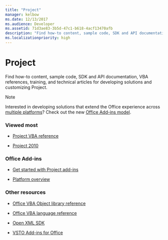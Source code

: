 ```yaml
---
title: "Project"
manager: kelbow
ms.date: 12/13/2017
ms.audience: Developer
ms.assetid: 71d3ae83-3b5d-47c1-b618-4acf13470afb
description: "Find how-to content, sample code, SDK and API documentation, VBA references, training, and technical articles for developing solutions and customizing Project."
ms.localizationpriority: high
---
```


# Project 

Find how-to content, sample code, SDK and API documentation, VBA references, training, and technical articles for developing solutions and customizing Project.
  
> [!NOTE]
> Interested in developing solutions that extend the Office experience across [multiple platforms](https://docs.microsoft.com/office/dev/add-ins/overview/office-add-in-availability)? Check out the new [Office Add-ins model](https://docs.microsoft.com/office/dev/add-ins/overview/office-add-ins). 
  
### Viewed most
  
- [Project VBA reference](https://docs.microsoft.com/office/vba/api/overview/project)
  
- [Project 2010](https://docs.microsoft.com/previous-versions/office/project-server-2010/cc303399(v=office.14))
  
### Office Add-ins
  
- [Get started with Project add-ins](https://docs.microsoft.com/office/dev/add-ins/quickstarts/project-quickstart)
  
- [Platform overview](https://docs.microsoft.com/office/dev/add-ins/overview/office-add-ins)
  
### Other resources
  
- [Office VBA Object library reference](https://docs.microsoft.com/office/vba/api/overview/library-reference)
  
- [Office VBA language reference](https://docs.microsoft.com/office/vba/api/overview/language-reference)
  
- [Open XML SDK](https://docs.microsoft.com/office/open-xml/open-xml-sdk)
  
- [VSTO Add-ins for Office](https://docs.microsoft.com/visualstudio/vsto/create-vsto-add-ins-for-office-by-using-visual-studio?view=vs-2017&preserve-view=true)
  

